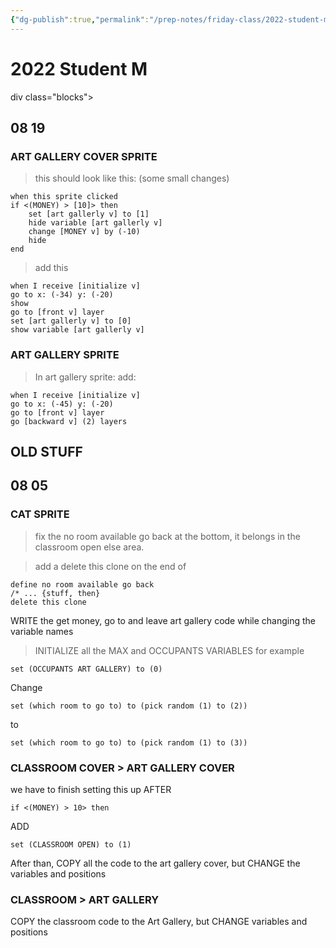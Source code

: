 ```yaml
---
{"dg-publish":true,"permalink":"/prep-notes/friday-class/2022-student-m/","dgHomeLink":true,"dgPassFrontmatter":false}
---
```



# 2022 Student M

div class="blocks">





## 08 19

### ART GALLERY COVER SPRITE

> this should look like this: (some small changes)

```
when this sprite clicked
if <(MONEY) > [10]> then
    set [art gallerly v] to [1]
    hide variable [art gallerly v]
    change [MONEY v] by (-10)
    hide
end
```

> add this

```
when I receive [initialize v]
go to x: (-34) y: (-20)
show
go to [front v] layer
set [art gallerly v] to [0]
show variable [art gallerly v]
```

### ART GALLERY SPRITE

> In art gallery sprite:
> add:

``` 
when I receive [initialize v]
go to x: (-45) y: (-20)
go to [front v] layer
go [backward v] (2) layers
```

## OLD STUFF
## 08 05

### CAT SPRITE

>fix the no room available go back at the bottom,
it belongs in the classroom open else area.

>add a delete this clone on the end of
```
define no room available go back
/* ... {stuff, then}
delete this clone
```


WRITE the get money, go to and leave art gallery code
while changing the variable names

>INITIALIZE all the MAX and OCCUPANTS VARIABLES
for example

```
set (OCCUPANTS ART GALLERY) to (0)
```

Change 

```
set (which room to go to) to (pick random (1) to (2))
```
to
```
set (which room to go to) to (pick random (1) to (3))
```







### CLASSROOM COVER > ART GALLERY COVER

we have to finish setting this up
AFTER
```
if <(MONEY) > 10> then
```
ADD
```
set (CLASSROOM OPEN) to (1)
```

After than, COPY all the code to the art gallery cover,
but CHANGE the variables and positions


### CLASSROOM > ART GALLERY


COPY the classroom code to the Art Gallery,
but CHANGE variables and positions


